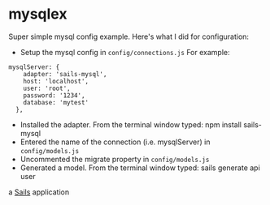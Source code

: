 # mysqlex

Super simple mysql config example.  Here's what I did for configuration:

- Setup the mysql config in `config/connections.js`  For example:

```
mysqlServer: {
    adapter: 'sails-mysql',
    host: 'localhost',
    user: 'root',
    password: '1234',
    database: 'mytest'
  },
```
- Installed the adapter. From the terminal window typed: npm install sails-mysql
- Entered the name of the connection (i.e. mysqlServer) in `config/models.js`
- Uncommented the migrate property in `config/models.js`
- Generated a model.  From the terminal window typed: sails generate api user

a [Sails](http://sailsjs.org) application
